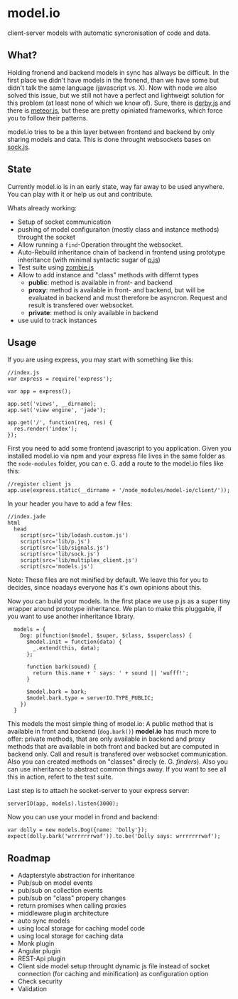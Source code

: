 model.io
========

client-server models with automatic syncronisation of code and data.

What?
-----

Holding fronend and backend models in sync has allways be difficult. In the first place we didn't have models in the fronend, than we have some but didn't talk the same language (javascript vs. X). Now with node we also solved this issue, but we still not have a perfect and lightweigt solution for this problem (at least none of which we know of). Sure, there is [derby.js](http://derbyjs.com/) and there is [meteor.js](https://www.meteor.com), but these are pretty opiniated frameworks, which force you to follow their patterns.

model.io tries to be a thin layer between frontend and backend by only sharing models and data. This is done throught websockets bases on [sock.js](http://sockjs.org).

State
-----

Currently model.io is in an early state, way far away to be used anywhere. You can play with it or help us out and contribute.

Whats already working:

* Setup of socket communication
* pushing of model configuraiton (mostly class and instance methods) throught the socket
* Allow running a `find`-Operation throught the websocket.
* Auto-Rebuild inheritance chain of backend in frontend using prototype inheritance (with minimal syntactic sugar of [p.js](https://github.com/jayferd/pjs))
* Test suite using [zombie.js](http://zombie.labnotes.org/)
* Allow to add instance and "class" methods with differnt types
  * **public**: method is available in front- and backend
  * **proxy**: method is available in front- and backend, but will be evaluated in backend and must therefore be asyncron. Request and result is transfered over websocket.
  * **private**: method is only available in backend
* use uuid to track instances

Usage
-----

If you are using express, you may start with something like this:
```
//index.js
var express = require('express');

var app = express();

app.set('views', __dirname);
app.set('view engine', 'jade');

app.get('/', function(req, res) {
  res.render('index');
});
```

First you need to add some frontend javascript to you application. Given you installed model.io via npm and your express file lives in the same folder as the `node-modules` folder, you can e. G. add a route to the model.io files like this:
```
//register client js
app.use(express.static(__dirname + '/node_modules/model-io/client/'));
```

In your header you have to add a few files:

```
//index.jade
html
  head
    script(src='lib/lodash.custom.js')
    script(src='lib/p.js')
    script(src='lib/signals.js')
    script(src='lib/sock.js')
    script(src='lib/multiplex_client.js')
    script(src='models.js')
```

Note: These files are not minified by default. We leave this for you to decides, since noadays everyone has it's own opinions about this.

Now you can build your models. In the first place we use p.js as a super tiny wrapper around prototype inheritance. We plan to make this pluggable, if you want to use another inheritance library.

```
  models = {
    Dog: p(function($model, $super, $class, $superclass) {
      $model.init = function(data) {
        _.extend(this, data);
      };

      function bark(sound) {
        return this.name + ' says: ' + sound || 'wufff!';
      }

      $model.bark = bark;
      $model.bark.type = serverIO.TYPE_PUBLIC;
    })
  }
```
This models the most simple thing of model.io: A public method that is available in front and backend (`dog.bark()`)
**model.io** has much more to offer: private methods, that are only available in backend and proxy methods that are available in both front and backed but are computed in backend only. Call and result is transfered over websocket communication. Also you can created methods on "classes" direcly (e. G. *finders*). Also you can use inheritance to abstract common things away. If you want to see all this in action, refert to the test suite.

Last step is to attach he socket-server to your express server:
```
serverIO(app, models).listen(3000);
```

Now you can use your model in frond and backend:

```
var dolly = new models.Dog({name: 'Dolly'});
expect(dolly.bark('wrrrrrrrwaf')).to.be('Dolly says: wrrrrrrrwaf');
```

Roadmap
-------

* Adapterstyle abstraction for inheritance
* Pub/sub on model events
* pub/sub on collection events
* pub/sub on "class" propery changes
* return promises when calling proxies
* middleware plugin architecture
* auto sync models
* using local storage for caching model code
* using local storage for caching data
* Monk plugin
* Angular plugin
* REST-Api plugin
* Client side model setup throught dynamic js file instead of socket connection (for caching and minification) as configuration option
* Check security
* Validation
